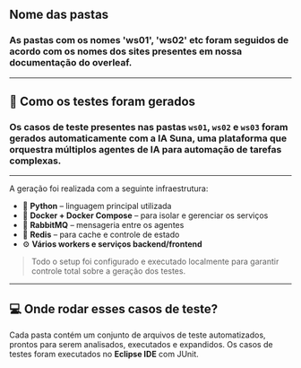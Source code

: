 ##  Nome das pastas

### As pastas com os nomes 'ws01', 'ws02' etc foram seguidos de acordo com os nomes dos sites presentes em nossa documentação do overleaf. 
---
## 🤖 Como os testes foram gerados

### Os casos de teste presentes nas pastas `ws01`, `ws02` e `ws03` foram gerados automaticamente com a IA **Suna**, uma plataforma que orquestra múltiplos agentes de IA para automação de tarefas complexas.
---

A geração foi realizada com a seguinte infraestrutura:
- 🐍 **Python** – linguagem principal utilizada
- 🐳 **Docker + Docker Compose** – para isolar e gerenciar os serviços
- 🐇 **RabbitMQ** – mensageria entre os agentes
- 🛑 **Redis** – para cache e controle de estado
- ⚙️ **Vários workers e serviços backend/frontend**

> Todo o setup foi configurado e executado localmente para garantir controle total sobre a geração dos testes.

---
## 💻 Onde rodar esses casos de teste?
Cada pasta contém um conjunto de arquivos de teste automatizados, prontos para serem analisados, executados e expandidos. Os casos de testes foram executados no **Eclipse IDE** com JUnit.

